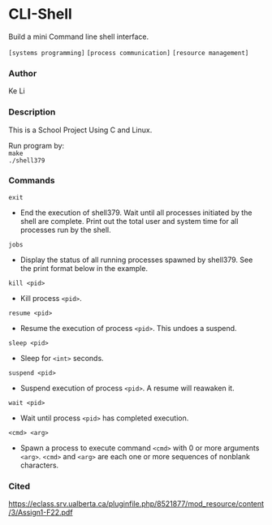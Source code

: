 # CLI-Shell
Build a mini Command line shell interface.

`[systems programming]` `[process communication]` `[resource management]`


### Author
Ke Li

### Description
This is a School Project Using C and Linux.


Run program by:\
`make`\
`./shell379`


### Commands
`exit` 
* End the execution of shell379. Wait until all processes initiated by the
shell are complete. Print out the total user and system time for all
processes run by the shell.

`jobs`
* Display the status of all running processes spawned by shell379. See
the print format below in the example.

`kill <pid>`
* Kill process `<pid>`.

`resume <pid>`
* Resume the execution of process `<pid>`. This undoes a suspend.

`sleep <pid>`
* Sleep for `<int>` seconds.

`suspend <pid>`
* Suspend execution of process `<pid>`. A resume will reawaken it.

`wait <pid>`
* Wait until process `<pid>` has completed execution.

`<cmd> <arg>`
* Spawn a process to execute command `<cmd>` with 0 or more arguments `<arg>`. `<cmd>` and `<arg>` are each one or more sequences of nonblank characters.



### Cited
https://eclass.srv.ualberta.ca/pluginfile.php/8521877/mod_resource/content/3/Assign1-F22.pdf
